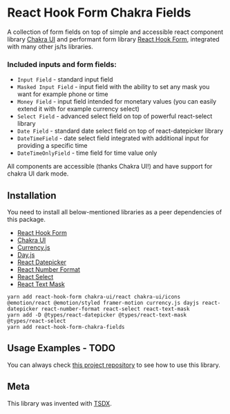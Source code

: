 # React Hook Form Chakra Fields

A collection of form fields on top of simple and accessible react component library [Chakra UI](https://chakra-ui.com/) and performant form library [React Hook Form](https://react-hook-form.com/), integrated with many other js/ts libraries.

### Included inputs and form fields:
- `Input Field` - standard input field
- `Masked Input Field` - input field with the ability to set any mask you want for example phone or time
- `Money Field` - input field intended for monetary values (you can easily extend it with for example currency select)
- `Select Field` - advanced select field on top of powerful react-select library
- `Date Field` - standard date select field on top of react-datepicker library
- `DateTimeField` - date select field integrated with additional input for providing a specific time
- `DateTimeOnlyField` - time field for time value only

All components are accessible (thanks Chakra UI!) and have support for chakra UI dark mode.

## Installation

You need to install all below-mentioned libraries as a peer dependencies of this package.
- [React Hook Form](https://react-hook-form.com/)
- [Chakra UI](https://chakra-ui.com/)
- [Currency.js](https://currency.js.org/)
- [Day.js](https://day.js.org/)
- [React Datepicker](https://reactdatepicker.com/)
- [React Number Format](https://github.com/s-yadav/react-number-format#readme)
- [React Select](https://react-select.com/)
- [React Text Mask](https://openbase.com/js/react-text-mask)

```
yarn add react-hook-form chakra-ui/react chakra-ui/icons @emotion/react @emotion/styled framer-motion currency.js dayjs react-datepicker react-number-format react-select react-text-mask
yarn add -D @types/react-datepicker @types/react-text-mask @types/react-select
yarn add react-hook-form-chakra-fields
```

## Usage Examples - TODO

You can always check [this project repository](https://github.com/bartstc/booking-app/tree/master/employee-web-client) to see how to use this library.

## Meta

This library was invented with [TSDX](https://tsdx.io/).